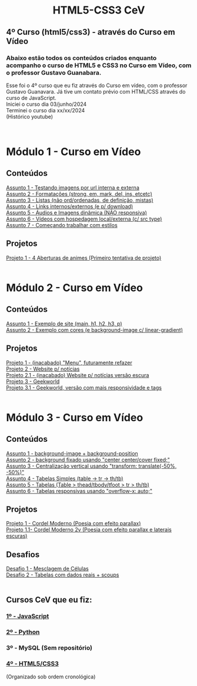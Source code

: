 <h1 align="center">HTML5-CSS3 CeV</h1>
<h2>4º Curso (html5/css3) - através do Curso em Vídeo</h2>
<h3>Abaixo estão todos os conteúdos criados enquanto acompanho o curso de HTML5 e CSS3 no Curso em Vídeo, com o professor Gustavo Guanabara.</h3>

<p>Esse foi o 4º curso que eu fiz através do Curso em vídeo, com o professor Gustavo Guanavara. Já tive um contato prévio com HTML/CSS através do curso de JavaScript.<br>Iniciei o curso dia 03/junho/2024<br>Terminei o curso dia xx/xx/2024<br>(Histórico youtube)</p>
<br>

<h1>Módulo 1 - Curso em Vídeo</h1>

<h2>Conteúdos</h2>
<a href="https://marcos-grando.github.io/HTML-CSS-CeV/projetos-hc/mdl01/p1/" target="_blank">
Assunto 1 - Testando imagens por url interna e externa
</a><br>
<a href="https://marcos-grando.github.io/HTML-CSS-CeV/projetos-hc/mdl01/p2/" target="_blank">
Assunto 2 - Formatações (strong, em, mark, del, ins, etcetc)
</a><br>
<a href="https://marcos-grando.github.io/HTML-CSS-CeV/projetos-hc/mdl01/p3/" target="_blank">
Assunto 3 - Listas (não ord/ordenadas, de definição, mistas)
</a><br>
<a href="https://marcos-grando.github.io/HTML-CSS-CeV/projetos-hc/mdl01/p4/" target="_blank">
Assunto 4 - Links internos/externos (e p/ download)
</a><br>
<a href="https://marcos-grando.github.io/HTML-CSS-CeV/projetos-hc/mdl01/p5/" target="_blank">
Assunto 5 - Áudios e Imagens dinâmica (NÃO responsiva)
</a><br>
<a href="https://marcos-grando.github.io/HTML-CSS-CeV/projetos-hc/mdl01/p6/" target="_blank">
Assunto 6 - Vídeos com hospedagem local/externa (c/ src type)
</a><br>
<a href="https://marcos-grando.github.io/HTML-CSS-CeV/projetos-hc/mdl01/p7/" target="_blank">
Assunto 7 - Começando trabalhar com estilos
</a><br>

<h2>Projetos</h2>
<a href="https://marcos-grando.github.io/HTML-CSS-CeV/projetos-hc/mdl01/p8/" target="_blank">
Projeto 1 - 4 Aberturas de animes (Primeiro tentativa de projeto)
</a><br><br>



<h1>Módulo 2 - Curso em Vídeo</h1>

<h2>Conteúdos</h2>
<a href="https://marcos-grando.github.io/HTML-CSS-CeV/projetos-hc/mdl02/p1/" target="_blank">
Assunto 1 - Exemplo de site (main, h1, h2, h3, p)
</a><br>
<a href="https://marcos-grando.github.io/HTML-CSS-CeV/projetos-hc/mdl02/p2/" target="_blank">
Assunto 2 - Exemplo com cores (e background-image c/ linear-gradient)
</a><br>

<h2>Projetos</h2>
<a href="https://marcos-grando.github.io/HTML-CSS-CeV/projetos-hc/mdl02/p3/" target="_blank">
Projeto 1 - (inacabado) "Menu", futuramente refazer
</a><br>
<a href="https://marcos-grando.github.io/HTML-CSS-CeV/projetos-hc/mdl02/p4/" target="_blank">
Projeto 2 - Website p/ notícias
</a><br>
<a href="https://marcos-grando.github.io/HTML-CSS-CeV/projetos-hc/mdl02/p5/" target="_blank">
Projeto 2.1 - (inacabado) Website p/ notícias versão escura
</a><br>
<a href="https://marcos-grando.github.io/HTML-CSS-CeV/projetos-hc/mdl02/p6/" target="_blank">
Projeto 3 - Geekworld
</a><br>
<a href="https://marcos-grando.github.io/HTML-CSS-CeV/projetos-hc/mdl02/p6v2/" target="_blank">
Projeto 3.1 - Geekworld, versão com mais responsividade e tags
</a><br><br>



<h1>Módulo 3 - Curso em Vídeo</h1>

<h2>Conteúdos</h2>
<a href="https://marcos-grando.github.io/HTML-CSS-CeV/projetos-hc/mdl03/p1/" target="_blank">
Assunto 1 - background-image + background-position
</a><br>
<a href="https://marcos-grando.github.io/HTML-CSS-CeV/projetos-hc/mdl03/p2/" target="_blank">
Assunto 2 - background fixado usando "center center/cover fixed;"
</a><br>
<a href="https://marcos-grando.github.io/HTML-CSS-CeV/projetos-hc/mdl03/p3/" target="_blank">
Assunto 3 - Centralização vertical usando "transform: translate(-50%, -50%)"
</a><br>
<a href="https://marcos-grando.github.io/HTML-CSS-CeV/projetos-hc/mdl03/p5/" target="_blank">
Assunto 4 - Tabelas Simples (table -> tr -> th/tb)
</a><br>
<a href="https://marcos-grando.github.io/HTML-CSS-CeV/projetos-hc/mdl03/p6/" target="_blank">
Assunto 5 - Tabelas (Table > thead/tbody/tfoot > tr > th/tb)
</a><br>
<a href="https://marcos-grando.github.io/HTML-CSS-CeV/projetos-hc/mdl03/p9/" target="_blank">
Assunto 6 - Tabelas responsivas usando "overflow-x: auto;"
</a><br>

<h2>Projetos</h2>
<a href="https://marcos-grando.github.io/HTML-CSS-CeV/projetos-hc/mdl03/p4/" target="_blank">
Projeto 1 - Cordel Moderno (Poesia com efeito parallax)
</a><br>
<a href="https://marcos-grando.github.io/HTML-CSS-CeV/projetos-hc/mdl03/p4v2/" target="_blank">
Projeto 1.1- Cordel Moderno 2v (Poesia com efeito parallax e laterais escuras)
</a><br>

<h2>Desafios</h2>
<a href="https://marcos-grando.github.io/HTML-CSS-CeV/projetos-hc/mdl03/p7/" target="_blank">
Desafio 1 -  Mesclagem de Células
</a><br>
<a href="https://marcos-grando.github.io/HTML-CSS-CeV/projetos-hc/mdl03/p8/" target="_blank">
Desafio 2 -  Tabelas com dados reais + scoups
</a><br><br>


<h2>Cursos CeV que eu fiz:</h2>
<h3><a href="https://github.com/marcos-grando/JavaScript-CeV">1º - JavaScript</a></h3>
<h3><a href="https://github.com/marcos-grando/Python-CeV">2º - Python</a></h3>
<h3>3º - MySQL (Sem repositório)</h3>
<h3><a href="https://github.com/marcos-grando/HTML-CSS-CeV">4º - HTML5/CSS3</a></h3>
(Organizado sob ordem cronológica)
